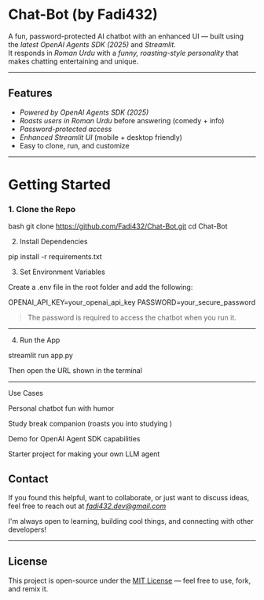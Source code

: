 

#  Chat-Bot (by Fadi432)

A fun, password-protected AI chatbot with an enhanced UI — built using the *latest OpenAI Agents SDK (2025)* and *Streamlit*.  
It responds in *Roman Urdu* with a *funny, roasting-style personality* that makes chatting entertaining and unique.

---

## Features

-  *Powered by OpenAI Agents SDK (2025)*
-  *Roasts users in Roman Urdu* before answering (comedy + info)
-  *Password-protected access*
-  *Enhanced Streamlit UI* (mobile + desktop friendly)
-  Easy to clone, run, and customize

---

# Getting Started

### 1. Clone the Repo

bash
git clone https://github.com/Fadi432/Chat-Bot.git
cd Chat-Bot

2. Install Dependencies

pip install -r requirements.txt

3. Set Environment Variables

Create a .env file in the root folder and add the following:

OPENAI_API_KEY=your_openai_api_key
PASSWORD=your_secure_password

>  The password is required to access the chatbot when you run it.




---

4. Run the App

streamlit run app.py

Then open the URL shown in the terminal 


---

Use Cases

Personal chatbot fun with  humor

Study break companion (roasts you into studying )

Demo for OpenAI Agent SDK capabilities

Starter project for making your own LLM agent


## Contact

If you found this helpful, want to collaborate, or just want to discuss ideas,  
feel free to reach out at *fadi432.dev@gmail.com*

I'm always open to learning, building cool things, and connecting with other developers!

---

## License

This project is open-source under the [MIT License](LICENSE) — feel free to use, fork, and remix it.
